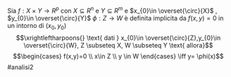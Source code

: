 Sia $f: X \times Y \to R^{p}$ con $X \subseteq R^{n}$ e $Y \subseteq R^{m}$ e $x_{0}\in \overset{\circ}{X}$ , $y_{0}\in \overset{\circ}{Y}$ 
$\phi : Z \to W$ è definita implicita da $f(x,y) = 0$ in un intorno di $(x_{0},y_{0})$ $$\xrightleftharpoons{} \text{ dati } x_{0}\in \overset{\circ}{Z},y_{0}\in \overset{\circ}{W}, Z \subseteq X, W \subseteq Y \text{ allora}$$$$\begin{cases}
f(x,y)=0 \\
x\in Z \\
y \in W
\end{cases} \iff y= \phi(x)$$ 
#analisi2 